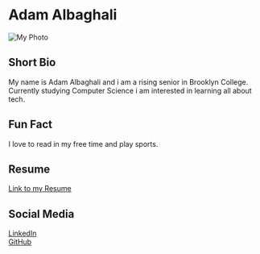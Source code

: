 # Adam Albaghali
![My Photo](link_to_your_photo.jpg)

## Short Bio
My name is Adam Albaghali and i am a rising senior in Brooklyn College. Currently studying Computer Science i am interested in learning all about tech. 

## Fun Fact
I love to read in my free time and play sports.

## Resume
[Link to my Resume](link_to_your_resume.pdf)

## Social Media
[LinkedIn](https://www.linkedin.com/in/AdamAlbaghali)  
[GitHub](https://github.com/AdamAlbaghali)
